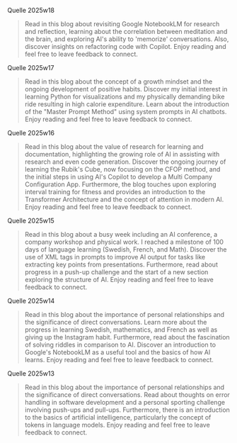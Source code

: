 Quelle 2025w18
> Read in this blog about revisiting Google NotebookLM for research and reflection, learning about the correlation between meditation and the brain, and exploring AI's ability to 'memorize' conversations. Also, discover insights on refactoring code with Copilot.
Enjoy reading and feel free to leave feedback to connect.

Quelle 2025w17
> Read in this blog about the concept of a growth mindset and the ongoing development of positive habits. Discover my initial interest in learning Python for visualizations and my physically demanding bike ride resulting in high calorie expenditure. Learn about the introduction of the "Master Prompt Method" using system prompts in AI chatbots.
Enjoy reading and feel free to leave feedback to connect.

Quelle 2025w16
> Read in this blog about the value of research for learning and documentation, highlighting the growing role of AI in assisting with research and even code generation. Discover the ongoing journey of learning the Rubik's Cube, now focusing on the CFOP method, and the initial steps in using AI's Copilot to develop a Multi Company Configuration App. Furthermore, the blog touches upon exploring interval training for fitness and provides an introduction to the Transformer Architecture and the concept of attention in modern AI.
Enjoy reading and feel free to leave feedback to connect.

Quelle 2025w15
> Read in this blog about a busy week including an AI conference, a company workshop and physical work. I reached a milestone of 100 days of language learning (Swedish, French, and Math). Discover the use of XML tags in prompts to improve AI output for tasks like extracting key points from presentations. Furthermore, read about progress in a push-up challenge and the start of a new section exploring the structure of AI.
Enjoy reading and feel free to leave feedback to connect.

Quelle 2025w14
> Read in this blog about the importance of personal relationships and the significance of direct conversations. Learn more about the progress in learning Swedish, mathematics, and French as well as giving up the Instagram habit. Furthermore, read about the fascination of solving riddles in comparison to AI. Discover an introduction to Google's NotebookLM as a useful tool and the basics of how AI learns.
Enjoy reading and feel free to leave feedback to connect.

Quelle 2025w13
> Read in this blog about the importance of personal relationships and the significance of direct conversations. Read about thoughts on error handling in software development and a personal sporting challenge involving push-ups and pull-ups. Furthermore, there is an introduction to the basics of artificial intelligence, particularly the concept of tokens in language models.
Enjoy reading and feel free to leave feedback to connect.